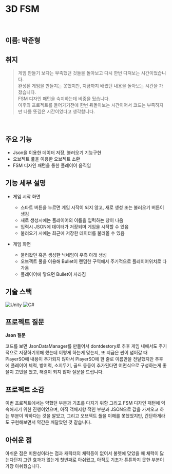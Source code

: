 # 3D FSM 

</br>

## 이름: 박준형

## 취지
> 게임 만들기 보다는 부족했던 것들을 돌아보고 다시 한번 다져보는 시간이었습니다.  
> 완성된 게임을 만들지는 못했지만, 지금까지 배웠던 내용을 돌아보는 시간을 가졌습니다.  
> FSM 디자인 패턴을 숙지하는데 비중을 뒀습니다.  
> 이후의 프로젝트를 들어가기전에 한번 뒤돌아보는 시간이어서 코드는 부족하지만 나름 뜻깊은 시간이었다고 생각합니다.

</br>

## 주요 기능

* Json을 이용한 데이터 저장, 불러오기 기능구현
* 오브젝트 풀을 이용한 오브젝트 소환
* FSM 디자인 패턴을 통한 플레이어 움직임



## 기능 세부 설명
* 게임 시작 화면
    * 스타트 버튼을 누르면 게임 시작이 되지 않고, 새로 생성 또는 불러오기 버튼이 생김
    * 새로 생성시에는 플레이어의 이름을 입력하는 창이 나옴
    * 입력시 JSON에 데이터가 저장되며 게임을 시작할 수 있음
    * 불러오기 시에는 최근에 저장한 데이터를 불러올 수 있음

* 게임 화면
    * 불러왔던 혹은 생성한 닉네임이 우측 아래 생성 
    * 오브젝트 풀을 이용해 Bullet이 랜덤한 구역에서 주기적으로 플레이어위치로 다가옴
    * 플레이어에 닿으면 Bullet이 사라짐
    


##  기술 스택

![Unity](https://img.shields.io/badge/-Unity-%23000000?style=flat-square&logo=Unity)
![C#](https://img.shields.io/badge/-C%23-%7ED321?logo=Csharp&style=flat)



## 프로젝트 질문

__Json 질문__

코드를 보면 JsonDataManager를 만들어서 dontdestory로 추후 게임 내에서도 주기적으로 저장하기위해 했는데 이렇게 하는게 맞는지, 또 지금은 씬이 넘어갈 때 PlayerSO에 내용이 추가되지 않아서 PlayerSO에 한 줄로 이름만을 전달했지만 추후에 플레이어 체력, 방어력, 소지무기, 골드 등등이 추가된다면 어떤식으로 구성하는게 좋을지 고민을 했고, 해결이 되지 않아 질문을 드립니다.


## 프로젝트 소감

이번 프로젝트에서는 약했던 부분과 기초를 다지기 위함 그리고 FSM 디자인 패턴에 익숙해지기 위한 진행이었으며, 아직 객체지향 적인 부분과 JSON으로 값을 가져오고 하는 부분이 약하다는 것을 알았고, 그리고 오브젝트 풀을 이해를 못했었지만, 간단하게라도 구현해보면서 약간은 깨달았던 것 같습니다.

## 아쉬운 점

아쉬운 점은 미완성이라는 점과 캐릭터의 체력등이 없어서 불렛에 맞았을 때 체력이 닳는다던지 그런 효과가 없는게 첫번째로 아쉬웠고, 아직도 기초가 튼튼하지 못한 부분이 가장 아쉬웠습니다.